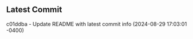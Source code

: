 
## Latest Commit
c01ddba - Update README with latest commit info (2024-08-29 17:03:01 -0400) <Yunxi-Zhou>

